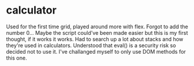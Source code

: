 # calculator

Used for the first time grid, played around more with flex. Forgot to add the number 0...
Maybe the script could've been made easier but this is my first thought, if it works it works.
Had to search up a lot about stacks and how they're used in calculators.
Understood that eval() is a security risk so decided not to use it.
I've challanged myself to only use DOM methods for this one.
